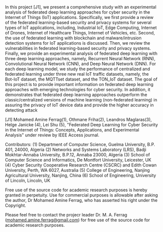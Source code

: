 In this project [J1], we present a comprehensive study with an experimental analysis of federated deep learning approaches for cyber security in the Internet of Things (IoT) applications. Specifically, we first provide a review of the federated learning-based security and privacy systems for several types of IoT applications, including, Industrial IoT, Edge Computing, Internet of Drones, Internet of Healthcare Things, Internet of Vehicles, etc. Second, the use of federated learning with blockchain and malware/intrusion detection systems for IoT applications is discussed. Then, we review the vulnerabilities in federated learning-based security and privacy systems. Finally, we provide an experimental analysis of federated deep learning with three deep learning approaches, namely, Recurrent Neural Network (RNN), Convolutional Neural Network (CNN), and Deep Neural Network (DNN). For each deep learning model, we study the performance of centralized and federated learning under three new real IoT traffic datasets, namely, the Bot-IoT dataset, the MQTTset dataset, and the TON\_IoT dataset. The goal of this project is to provide important information on federated deep learning approaches with emerging technologies for cyber security. In addition, it demonstrates that federated deep learning approaches outperform the classic/centralized versions of machine learning (non-federated learning) in assuring the privacy of IoT device data and provide the higher accuracy in detecting attack


[J1] Mohamed Amine Ferrag(1), Othmane Friha(2), Leandros Maglaras(3), Helge Janicke (4), Lei Shu (5), "Federated Deep Learning for Cyber Security in the Internet of Things: Concepts, Applications, and Experimental Analysis" under review by IEEE Access journal.

Contributors:
(1) Department of Computer Science, Guelma University, B.P. 401, 24000, Algeria
(2) Networks and Systems Laboratory (LRS), Badji Mokhtar-Annaba University, B.P.12, Annaba 23000, Algeria
(3) School of Computer Science and Informatics, De Montfort University, Leicester, UK
(4) Cyber Security Cooperative Research Centre (CSCRC) and Edith Cowan University, Perth, WA 6027, Australia
(5) College of Engineering, Nanjing Agricultural University, Nanjing, China
(6) School of Engineering, University of Lincoln, Lincoln, UK

Free use of the source code for academic research purposes is hereby granted in perpetuity. Use for commercial purposes is allowable after asking the author, Dr Mohamed Amine Ferrag, who has asserted his right under the Copyright. 


Please feel free to contact the projecr leader Dr. M. A. Ferrag (mohamed.amine.ferrag@gmail.com) for free use of the source code for academic research purposes.
